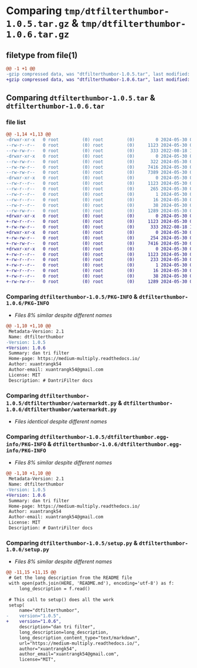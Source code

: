 # Comparing `tmp/dtfilterthumbor-1.0.5.tar.gz` & `tmp/dtfilterthumbor-1.0.6.tar.gz`

## filetype from file(1)

```diff
@@ -1 +1 @@
-gzip compressed data, was "dtfilterthumbor-1.0.5.tar", last modified: Thu May 30 02:43:12 2024, max compression
+gzip compressed data, was "dtfilterthumbor-1.0.6.tar", last modified: Thu May 30 06:40:50 2024, max compression
```

## Comparing `dtfilterthumbor-1.0.5.tar` & `dtfilterthumbor-1.0.6.tar`

### file list

```diff
@@ -1,14 +1,13 @@
-drwxr-xr-x   0 root         (0) root         (0)        0 2024-05-30 02:43:12.883268 dtfilterthumbor-1.0.5/
--rw-r--r--   0 root         (0) root         (0)     1123 2024-05-30 02:43:12.882268 dtfilterthumbor-1.0.5/PKG-INFO
--rw-rw-r--   0 root         (0) root         (0)      333 2022-08-18 11:31:44.000000 dtfilterthumbor-1.0.5/README.md
-drwxr-xr-x   0 root         (0) root         (0)        0 2024-05-30 02:43:12.879268 dtfilterthumbor-1.0.5/dtfilterthumbor/
--rw-rw-r--   0 root         (0) root         (0)      322 2024-05-30 01:56:40.000000 dtfilterthumbor-1.0.5/dtfilterthumbor/__init__.py
--rw-rw-r--   0 root         (0) root         (0)     7416 2024-05-30 01:56:40.000000 dtfilterthumbor-1.0.5/dtfilterthumbor/watermarkdt.py
--rw-rw-r--   0 root         (0) root         (0)     7389 2024-05-30 02:42:20.000000 dtfilterthumbor-1.0.5/dtfilterthumbor/watermarkdt2.py
-drwxr-xr-x   0 root         (0) root         (0)        0 2024-05-30 02:43:12.881268 dtfilterthumbor-1.0.5/dtfilterthumbor.egg-info/
--rw-r--r--   0 root         (0) root         (0)     1123 2024-05-30 02:43:12.000000 dtfilterthumbor-1.0.5/dtfilterthumbor.egg-info/PKG-INFO
--rw-r--r--   0 root         (0) root         (0)      265 2024-05-30 02:43:12.000000 dtfilterthumbor-1.0.5/dtfilterthumbor.egg-info/SOURCES.txt
--rw-r--r--   0 root         (0) root         (0)        1 2024-05-30 02:43:12.000000 dtfilterthumbor-1.0.5/dtfilterthumbor.egg-info/dependency_links.txt
--rw-r--r--   0 root         (0) root         (0)       16 2024-05-30 02:43:12.000000 dtfilterthumbor-1.0.5/dtfilterthumbor.egg-info/top_level.txt
--rw-r--r--   0 root         (0) root         (0)       38 2024-05-30 02:43:12.883268 dtfilterthumbor-1.0.5/setup.cfg
--rw-rw-r--   0 root         (0) root         (0)     1289 2024-05-30 02:42:20.000000 dtfilterthumbor-1.0.5/setup.py
+drwxr-xr-x   0 root         (0) root         (0)        0 2024-05-30 06:40:50.671297 dtfilterthumbor-1.0.6/
+-rw-r--r--   0 root         (0) root         (0)     1123 2024-05-30 06:40:50.670297 dtfilterthumbor-1.0.6/PKG-INFO
+-rw-rw-r--   0 root         (0) root         (0)      333 2022-08-18 11:31:44.000000 dtfilterthumbor-1.0.6/README.md
+drwxr-xr-x   0 root         (0) root         (0)        0 2024-05-30 06:40:50.669297 dtfilterthumbor-1.0.6/dtfilterthumbor/
+-rw-rw-r--   0 root         (0) root         (0)      254 2024-05-30 03:46:18.000000 dtfilterthumbor-1.0.6/dtfilterthumbor/__init__.py
+-rw-rw-r--   0 root         (0) root         (0)     7416 2024-05-30 03:46:18.000000 dtfilterthumbor-1.0.6/dtfilterthumbor/watermarkdt.py
+drwxr-xr-x   0 root         (0) root         (0)        0 2024-05-30 06:40:50.670297 dtfilterthumbor-1.0.6/dtfilterthumbor.egg-info/
+-rw-r--r--   0 root         (0) root         (0)     1123 2024-05-30 06:40:50.000000 dtfilterthumbor-1.0.6/dtfilterthumbor.egg-info/PKG-INFO
+-rw-r--r--   0 root         (0) root         (0)      233 2024-05-30 06:40:50.000000 dtfilterthumbor-1.0.6/dtfilterthumbor.egg-info/SOURCES.txt
+-rw-r--r--   0 root         (0) root         (0)        1 2024-05-30 06:40:50.000000 dtfilterthumbor-1.0.6/dtfilterthumbor.egg-info/dependency_links.txt
+-rw-r--r--   0 root         (0) root         (0)       16 2024-05-30 06:40:50.000000 dtfilterthumbor-1.0.6/dtfilterthumbor.egg-info/top_level.txt
+-rw-r--r--   0 root         (0) root         (0)       38 2024-05-30 06:40:50.671297 dtfilterthumbor-1.0.6/setup.cfg
+-rw-rw-r--   0 root         (0) root         (0)     1289 2024-05-30 06:40:11.000000 dtfilterthumbor-1.0.6/setup.py
```

### Comparing `dtfilterthumbor-1.0.5/PKG-INFO` & `dtfilterthumbor-1.0.6/PKG-INFO`

 * *Files 8% similar despite different names*

```diff
@@ -1,10 +1,10 @@
 Metadata-Version: 2.1
 Name: dtfilterthumbor
-Version: 1.0.5
+Version: 1.0.6
 Summary: dan tri filter
 Home-page: https://medium-multiply.readthedocs.io/
 Author: xuantrangk54
 Author-email: xuantrangk54@gmail.com
 License: MIT
 Description: # DantriFilter docs
```

### Comparing `dtfilterthumbor-1.0.5/dtfilterthumbor/watermarkdt.py` & `dtfilterthumbor-1.0.6/dtfilterthumbor/watermarkdt.py`

 * *Files identical despite different names*

### Comparing `dtfilterthumbor-1.0.5/dtfilterthumbor.egg-info/PKG-INFO` & `dtfilterthumbor-1.0.6/dtfilterthumbor.egg-info/PKG-INFO`

 * *Files 8% similar despite different names*

```diff
@@ -1,10 +1,10 @@
 Metadata-Version: 2.1
 Name: dtfilterthumbor
-Version: 1.0.5
+Version: 1.0.6
 Summary: dan tri filter
 Home-page: https://medium-multiply.readthedocs.io/
 Author: xuantrangk54
 Author-email: xuantrangk54@gmail.com
 License: MIT
 Description: # DantriFilter docs
```

### Comparing `dtfilterthumbor-1.0.5/setup.py` & `dtfilterthumbor-1.0.6/setup.py`

 * *Files 8% similar despite different names*

```diff
@@ -11,15 +11,15 @@
 # Get the long description from the README file
 with open(path.join(HERE, 'README.md'), encoding='utf-8') as f:
     long_description = f.read()
 
 # This call to setup() does all the work
 setup(
     name="dtfilterthumbor",
-    version="1.0.5",
+    version="1.0.6",
     description="dan tri filter",
     long_description=long_description,
     long_description_content_type="text/markdown",
     url="https://medium-multiply.readthedocs.io/",
     author="xuantrangk54",
     author_email="xuantrangk54@gmail.com",
     license="MIT",
```

